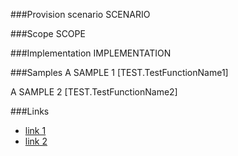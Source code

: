 <!-- M2-TODO -->
<properties
	  pageTitle="MasterPageDefinition"
    pageName="MasterPageDefinition"
    parentPageId="12771"
/>

###Provision scenario
SCENARIO

###Scope
SCOPE

###Implementation
IMPLEMENTATION

###Samples
A SAMPLE 1
[TEST.TestFunctionName1]

A SAMPLE 2
[TEST.TestFunctionName2]

###Links
- [link 1](http://example.com)
- [link 2](http://example.com)